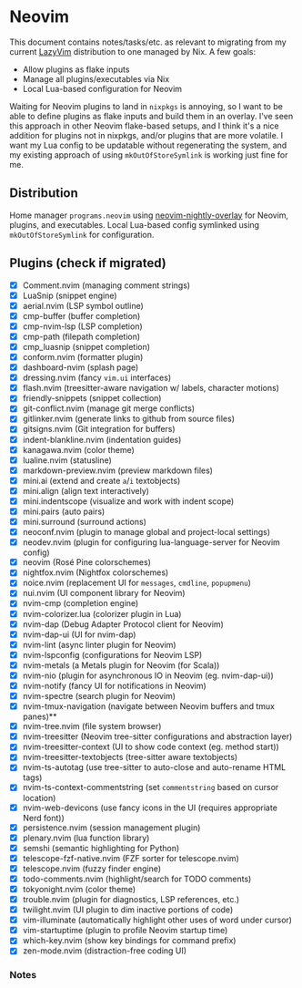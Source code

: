 <!-- markdownlint-disable MD013 -->

# Neovim

This document contains notes/tasks/etc. as relevant to migrating from my current [LazyVim](https://github.com/ascander/nvim) distribution to one managed by Nix. A few goals:

- Allow plugins as flake inputs
- Manage all plugins/executables via Nix
- Local Lua-based configuration for Neovim

Waiting for Neovim plugins to land in `nixpkgs` is annoying, so I want to be able to define plugins as flake inputs and build them in an overlay. I've seen this approach in other Neovim flake-based setups, and I think it's a nice addition for plugins not in nixpkgs, and/or plugins that are more volatile. I want my Lua config to be updatable without regenerating the system, and my existing approach of using `mkOutOfStoreSymlink` is working just fine for me.

## Distribution

Home manager `programs.neovim` using [neovim-nightly-overlay](https://github.com/nix-community/neovim-nightly-overlay) for Neovim, plugins, and executables. Local Lua-based config symlinked using `mkOutOfStoreSymlink` for configuration.

## Plugins (check if migrated)

- [x] Comment.nvim (managing comment strings)
- [x] LuaSnip (snippet engine)
- [x] aerial.nvim (LSP symbol outline)
- [x] cmp-buffer (buffer completion)
- [x] cmp-nvim-lsp (LSP completion)
- [x] cmp-path (filepath completion)
- [x] cmp_luasnip (snippet completion)
- [x] conform.nvim (formatter plugin)
- [x] dashboard-nvim (splash page)
- [x] dressing.nvim (fancy `vim.ui` interfaces)
- [x] flash.nvim (treesitter-aware navigation w/ labels, character motions)
- [x] friendly-snippets (snippet collection)
- [x] git-conflict.nvim (manage git merge conflicts)
- [x] gitlinker.nvim (generate links to github from source files)
- [x] gitsigns.nvim (Git integration for buffers)
- [x] indent-blankline.nvim (indentation guides)
- [x] kanagawa.nvim (color theme)
- [x] lualine.nvim (statusline)
- [x] markdown-preview.nvim (preview markdown files)
- [x] mini.ai (extend and create `a`/`i` textobjects)
- [x] mini.align (align text interactively)
- [x] mini.indentscope (visualize and work with indent scope)
- [x] mini.pairs (auto pairs)
- [x] mini.surround (surround actions)
- [x] neoconf.nvim (plugin to manage global and project-local settings)
- [x] neodev.nvim (plugin for configuring lua-language-server for Neovim config)
- [x] neovim (Rosé Pine colorschemes)
- [x] nightfox.nvim (Nightfox colorschemes)
- [x] noice.nvim (replacement UI for `messages`, `cmdline`, `popupmenu`)
- [x] nui.nvim (UI component library for Neovim)
- [x] nvim-cmp (completion engine)
- [x] nvim-colorizer.lua (colorizer plugin in Lua)
- [x] nvim-dap (Debug Adapter Protocol client for Neovim)
- [x] nvim-dap-ui (UI for nvim-dap)
- [x] nvim-lint (async linter plugin for Neovim)
- [x] nvim-lspconfig (configurations for Neovim LSP)
- [x] nvim-metals (a Metals plugin for Neovim (for Scala))
- [x] nvim-nio (plugin for asynchronous IO in Neovim (eg. nvim-dap-ui))
- [x] nvim-notify (fancy UI for notifications in Neovim)
- [x] nvim-spectre (search plugin for Neovim)
- [x] nvim-tmux-navigation (navigate between Neovim buffers and tmux panes)\*\*
- [x] nvim-tree.nvim (file system browser)
- [x] nvim-treesitter (Neovim tree-sitter configurations and abstraction layer)
- [x] nvim-treesitter-context (UI to show code context (eg. method start))
- [x] nvim-treesitter-textobjects (tree-sitter aware textobjects)
- [x] nvim-ts-autotag (use tree-sitter to auto-close and auto-rename HTML tags)
- [x] nvim-ts-context-commentstring (set `commentstring` based on cursor location)
- [x] nvim-web-devicons (use fancy icons in the UI (requires appropriate Nerd font))
- [x] persistence.nvim (session management plugin)
- [x] plenary.nvim (lua function library)
- [x] semshi (semantic highlighting for Python)
- [x] telescope-fzf-native.nvim (FZF sorter for telescope.nvim)
- [x] telescope.nvim (fuzzy finder engine)
- [x] todo-comments.nvim (highlight/search for TODO comments)
- [x] tokyonight.nvim (color theme)
- [x] trouble.nvim (plugin for diagnostics, LSP references, etc.)
- [x] twilight.nvim (UI plugin to dim inactive portions of code)
- [x] vim-illuminate (automatically highlight other uses of word under cursor)
- [x] vim-startuptime (plugin to profile Neovim startup time)
- [x] which-key.nvim (show key bindings for command prefix)
- [x] zen-mode.nvim (distraction-free coding UI)

### Notes
